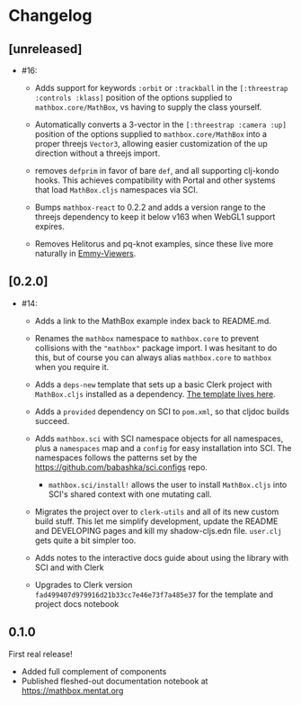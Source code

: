# Changelog

## [unreleased]

- #16:

  - Adds support for keywords `:orbit` or `:trackball` in the `[:threestrap
    :controls :klass]` position of the options supplied to
    `mathbox.core/MathBox`, vs having to supply the class yourself.

  - Automatically converts a 3-vector in the `[:threestrap :camera :up]`
    position of the options supplied to `mathbox.core/MathBox` into a proper
    threejs `Vector3`, allowing easier customization of the up direction without
    a threejs import.

  - removes `defprim` in favor of bare `def`, and all supporting clj-kondo
    hooks. This achieves compatibility with Portal and other systems that load
    `MathBox.cljs` namespaces via SCI.

  - Bumps `mathbox-react` to 0.2.2 and adds a version range to the threejs
    dependency to keep it below v163 when WebGL1 support expires.

  - Removes Helitorus and pq-knot examples, since these live more naturally in
    [Emmy-Viewers](https://github.com/mentat-collective/emmy-viewers).

## [0.2.0]

- #14:

  - Adds a link to the MathBox example index back to README.md.

  - Renames the `mathbox` namespace to `mathbox.core` to prevent collisions with
    the `"mathbox"` package import. I was hesitant to do this, but of course you
    can always alias `mathbox.core` to `mathbox` when you require it.

  - Adds a `deps-new` template that sets up a basic Clerk project with
    `MathBox.cljs` installed as a dependency. [The template lives
    here](https://github.com/mentat-collective/MathBox.cljs/tree/main/resources/mathbox/clerk).

  - Adds a `provided` dependency on SCI to `pom.xml`, so that cljdoc builds
    succeed.

  - Adds `mathbox.sci` with SCI namespace objects for all namespaces, plus a
    `namespaces` map and a `config` for easy installation into SCI. The
    namespaces follows the patterns set by the
    https://github.com/babashka/sci.configs repo.

    - `mathbox.sci/install!` allows the user to install `MathBox.cljs` into
      SCI's shared context with one mutating call.

  - Migrates the project over to `clerk-utils` and all of its new custom build
    stuff. This let me simplify development, update the README and DEVELOPING
    pages and kill my shadow-cljs.edn file. `user.clj` gets quite a bit simpler
    too.

  - Adds notes to the interactive docs guide about using the library with SCI
    and with Clerk

  - Upgrades to Clerk version `fad499407d979916d21b33cc7e46e73f7a485e37` for the
    template and project docs notebook

## 0.1.0

First real release!

- Added full complement of components
- Published fleshed-out documentation notebook at https://mathbox.mentat.org
